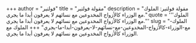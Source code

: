+++
author = "فولتير"
title = "مقولة فولتير"
description = "مقولة فولتير: الملوك مع الوزراء كالأزواج المخدوعين مع نسائهم لا يعرفون أبدا ما يجري."
quote = '''الملوك مع الوزراء كالأزواج المخدوعين مع نسائهم لا يعرفون أبدا ما يجري.''' 
slug = "الملوك-مع-الوزراء-كالأزواج-المخدوعين-مع-نسائهم-لا-يعرفون-أبدا-ما-يجري"
+++
الملوك مع الوزراء كالأزواج المخدوعين مع نسائهم لا يعرفون أبدا ما يجري.
